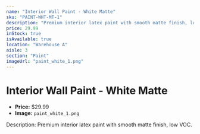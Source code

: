 ```yaml
---
name: "Interior Wall Paint - White Matte"
sku: "PAINT-WHT-MT-1"
description: "Premium interior latex paint with smooth matte finish, low VOC."
price: 29.99
inStock: true
isAvailable: true
location: "Warehouse A"
aisle: 3
section: "Paint"
imageUrl: "paint_white_1.png"
---
```


# Interior Wall Paint - White Matte

- **Price:** $29.99
- **Image:** `paint_white_1.png`

Description: Premium interior latex paint with smooth matte finish, low VOC.

